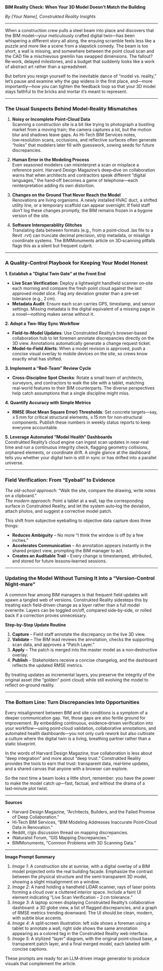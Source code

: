 **BIM Reality Check: When Your 3D Model Doesn't Match the Building**  

*By [Your Name], Construkted Reality Insights*  

---

When a construction crew pulls a steel beam into place and discovers that the BIM model—your meticulously crafted digital twin—has been whispering a different story all along, the ensuing scramble feels less like a puzzle and more like a scene from a slapstick comedy. The beam is too short, a wall is missing, and somewhere between the point cloud scan and the CAD file a mischievous gremlin has swapped dimensions. The fallout? Re‑work, delayed milestones, and a budget that suddenly looks like a work of abstract art rather than a spreadsheet.  

But before you resign yourself to the inevitable dance of “model vs. reality,” let’s pause and examine why the gap widens in the first place, and—more importantly—how you can tighten the feedback loop so that your 3D model stays faithful to the bricks and mortar it’s meant to represent.  

---

### The Usual Suspects Behind Model‑Reality Mismatches  

1. **Noisy or Incomplete Point‑Cloud Data**  
   Scanning a construction site is a bit like trying to photograph a bustling market from a moving train; the camera captures a lot, but the motion blur and shadows leave gaps. As Hi‑Tech BIM Services notes, low‑resolution scans, occlusions, and reflective surfaces often generate “holes” that modelers later fill with guesswork, sowing seeds for future discrepancies.  

2. **Human Error in the Modeling Process**  
   Even seasoned modelers can misinterpret a scan or misplace a reference point. Harvard Design Magazine’s deep‑dive on collaboration warns that when architects and contractors speak different “digital languages,” the hand‑off becomes a game of telephone—each reinterpretation adding its own distortion.  

3. **Changes on the Ground That Never Reach the Model**  
   Renovations are living organisms. A newly installed HVAC duct, a shifted utility line, or a temporary scaffold can appear overnight. If field staff don’t log these changes promptly, the BIM remains frozen in a bygone version of the site.  

4. **Software Interoperability Glitches**  
   Translating data between formats (e.g., from a point‑cloud .las file to a Revit .rvt) can truncate decimal precision, strip metadata, or misalign coordinate systems. The BIMMonuments article on 3D‑scanning pitfalls flags this as a silent but frequent culprit.  

---

### A Quality‑Control Playbook for Keeping Your Model Honest  

**1. Establish a “Digital Twin Gate” at the Front End**  
   - **Live Scan Verification**: Deploy a lightweight handheld scanner on‑site each morning and compare the fresh point cloud against the last approved model slice. Flag any deviation greater than a pre‑set tolerance (e.g., 2 cm).  
   - **Metadata Audit**: Ensure each scan carries GPS, timestamp, and sensor settings. Missing metadata is the digital equivalent of a missing page in a novel—nothing makes sense without it.  

**2. Adopt a Two‑Way Sync Workflow**  
   - **Field‑to‑Model Updates**: Use Construkted Reality’s browser‑based collaboration hub to let foremen annotate discrepancies directly on the 3D view. Annotations automatically generate a change request ticket.  
   - **Model‑to‑Field Alerts**: When a model revision is approved, push a concise visual overlay to mobile devices on the site, so crews know exactly what has shifted.  

**3. Implement a “Red‑Team” Review Cycle**  
   - **Cross‑Discipline Spot Checks**: Rotate a small team of architects, surveyors, and contractors to walk the site with a tablet, matching real‑world features to their BIM counterparts. The diverse perspectives help catch assumptions that a single discipline might miss.  

**4. Quantify Accuracy with Simple Metrics**  
   - **RMSE (Root Mean Square Error) Thresholds**: Set concrete targets—say, ≤ 5 mm for critical structural elements, ≤ 15 mm for non‑structural components. Publish these numbers in weekly status reports to keep everyone accountable.  

**5. Leverage Automated “Model Health” Dashboards**  
   Construkted Reality’s cloud engine can ingest scan updates in near‑real time and run a continuous integrity check, flagging geometry collisions, orphaned elements, or coordinate drift. A single glance at the dashboard tells you whether your digital twin is still in sync or has drifted into a parallel universe.  

---

### Field Verification: From “Eyeball” to Evidence  

*The old-school approach*: “Walk the site, compare the drawing, write notes on a clipboard.”  
*The modern approach*: Point a tablet at a wall, tap the corresponding surface in Construkted Reality, and let the system auto‑log the deviation, attach photos, and suggest a corrective model patch.  

This shift from subjective eyeballing to objective data capture does three things:  

- **Reduces Ambiguity** – No more “I think the window is off by a few inches.”  
- **Accelerates Communication** – An annotation appears instantly in the shared project view, prompting the BIM manager to act.  
- **Creates an Auditable Trail** – Every change is timestamped, attributed, and stored for future lessons‑learned sessions.  

---

### Updating the Model Without Turning It Into a “Version‑Control Night‑mare”  

A common fear among BIM managers is that frequent field updates will spawn a tangled web of versions. Construkted Reality sidesteps this by treating each field‑driven change as a *layer* rather than a full model overwrite. Layers can be toggled on/off, compared side‑by‑side, or rolled back if a correction proves unnecessary.  

**Step‑by‑Step Update Routine**  

1. **Capture** – Field staff annotate the discrepancy on the live 3D view.  
2. **Validate** – The BIM lead reviews the annotation, checks the supporting scan data, and approves a “Patch Layer.”  
3. **Apply** – The patch is merged into the master model as a non‑destructive overlay.  
4. **Publish** – Stakeholders receive a concise changelog, and the dashboard reflects the updated RMSE metrics.  

By treating updates as incremental layers, you preserve the integrity of the original asset (the “golden” point cloud) while still evolving the model to reflect on‑ground reality.  

---

### The Bottom Line: Turn Discrepancies Into Opportunities  

Every misalignment between BIM and site conditions is a symptom of a deeper communication gap. Yet, those gaps are also fertile ground for improvement. By embedding continuous, evidence‑driven verification into your workflow—using point‑cloud validation, collaborative annotations, and automated health dashboards—you not only curb rework but also cultivate a culture where the digital twin is a living, breathing partner rather than a static blueprint.  

In the words of Harvard Design Magazine, true collaboration is less about “deep integration” and more about “deep trust.” Construkted Reality provides the tools to earn that trust: transparent data, real‑time updates, and a shared canvas that anyone with a browser can explore.  

So the next time a beam looks a little short, remember: you have the power to make the model catch up—fast, factual, and without the drama of a last‑minute plot twist.  

---

**Sources**  

- Harvard Design Magazine, “Architects, Builders, and the Failed Promise of Deep Collaboration.”  
- Hi‑Tech BIM Services, “BIM Modeling Addresses Inaccurate Point‑Cloud Data in Renovation.”  
- Reddit, r/gis discussion thread on mapping discrepancies.  
- iNaturalist Forum, “GIS Mapping Discrepancies.”  
- BIMMonuments, “Common Problems with 3D Scanning Data.”  

---

**Image Prompt Summary**  

1. *Image 1*: A construction site at sunrise, with a digital overlay of a BIM model projected onto the real building façade. Emphasize the contrast between the physical structure and the semi‑transparent 3D model, showing a slight misalignment on a window.  
2. *Image 2*: A hand holding a handheld LiDAR scanner, rays of laser points forming a cloud over a cluttered interior space. Include a faint UI element indicating “Live Scan Verification – 2 cm tolerance.”  
3. *Image 3*: A laptop screen displaying Construkted Reality’s collaborative dashboard: a 3D globe view, a list of flagged discrepancies, and a graph of RMSE metrics trending downward. The UI should be clean, modern, with subtle blue accents.  
4. *Image 4*: A split‑screen illustration: left side shows a foreman using a tablet to annotate a wall; right side shows the same annotation appearing as a colored tag in the Construkted Reality web interface.  
5. *Image 5*: A stylized “layer” diagram, with the original point‑cloud base, a transparent patch layer, and a final merged model, each labeled with concise captions.  

These prompts are ready for an LLM‑driven image generator to produce visuals that complement the article.
